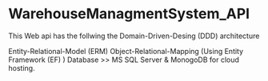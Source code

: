 # WarehouseManagmentSystem_API

This Web api has the follwing the Domain-Driven-Desing (DDD) architecture

Entity-Relational-Model (ERM) 
Object-Relational-Mapping (Using Entity Framework (EF) )
Database >> MS SQL Server & MonogoDB for cloud hosting.
